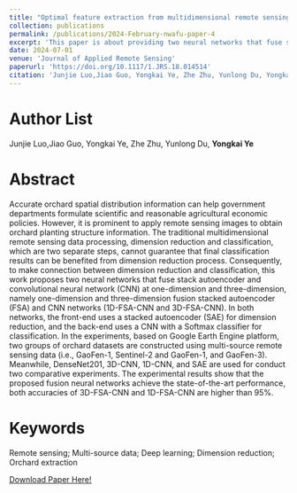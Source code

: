 ```yaml
---
title: "Optimal feature extraction from multidimensional remote sensing data for orchard identification based on deep learning methods"
collection: publications
permalink: /publications/2024-February-nwafu-paper-4
excerpt: 'This paper is about providing two neural networks that fuse stack autoencoder and convolutional neural network (CNN) at one-dimension and three-dimension, namely one-dimension and three-dimension fusion stacked autoencoder (FSA) and CNN networks (1D-FSA-CNN and 3D-FSA-CNN) for orchard identification.'
date: 2024-07-01
venue: 'Journal of Applied Remote Sensing'
paperurl: 'https://doi.org/10.1117/1.JRS.18.014514'
citation: 'Junjie Luo,Jiao Guo, Yongkai Ye, Zhe Zhu, Yunlong Du, Yongkai Ye, (2023). Optimal feature extraction from multidimensional remote sensing data for orchard identification based on deep learning methods. Journal of Applied Remote Sensing, 18(1), 014514.'
---
```


Author List
======
Junjie Luo,Jiao Guo, Yongkai Ye, Zhe Zhu, Yunlong Du, **Yongkai Ye**

Abstract
======
Accurate orchard spatial distribution information can help government departments formulate scientific and reasonable agricultural economic policies. However, it is prominent to apply remote sensing images to obtain orchard planting structure information. The traditional multidimensional remote sensing data processing, dimension reduction and classification, which are two separate steps, cannot guarantee that final classification results can be benefited from dimension reduction process. Consequently, to make connection between dimension reduction and classification, this work proposes two neural networks that fuse stack autoencoder and convolutional neural network (CNN) at one-dimension and three-dimension, namely one-dimension and three-dimension fusion stacked autoencoder (FSA) and CNN networks (1D-FSA-CNN and 3D-FSA-CNN). In both networks, the front-end uses a stacked autoencoder (SAE) for dimension reduction, and the back-end uses a CNN with a Softmax classifier for classification. In the experiments, based on Google Earth Engine platform, two groups of orchard datasets are constructed using multi-source remote sensing data (i.e., GaoFen-1, Sentinel-2 and GaoFen-1, and GaoFen-3). Meanwhile, DenseNet201, 3D-CNN, 1D-CNN, and SAE are used for conduct two comparative experiments. The experimental results show that the proposed fusion neural networks achieve the state-of-the-art performance, both accuracies of 3D-FSA-CNN and 1D-FSA-CNN are higher than 95%.

Keywords
======
Remote sensing; Multi-source data; Deep learning; Dimension reduction; Orchard extraction

[Download Paper Here!](https://doi.org/10.1117/1.JRS.18.014514)
